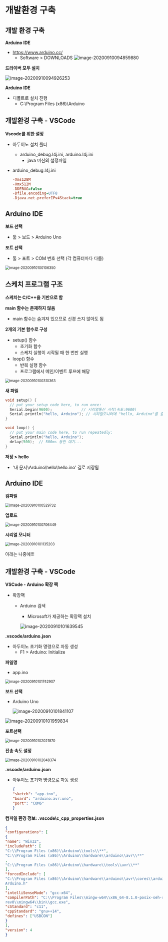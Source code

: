 # 개발환경 구축



  

## 개발 환경 구축

**Arduino IDE**

-   https://www.arduino.cc/
    -   Software > DOWNLOADS
        ![image-20200910094859880](01.개발환경_구축.assets/image-20200910094859880.png)



**드라이버 모두 설치**

![image-20200910094926253](01.개발환경_구축.assets/image-20200910094926253.png)



**Arduino IDE**

-   디폴트로 설치 진행
    -   C:\Program Files (x86)\Arduino



## 개발환경 구축 - VSCode

**Vscode를 위한 설정**

-   아두이노 설치 폴더

    -   arduino_debug.l4j.ini, arduino.l4j.ini 
        -   java 머신의 설정파일

-   arduino_debug.l4j.ini

    ```ini
    -Xms128M
    -Xmx512M
    -DDEBUG=false
    -Dfile.encoding=UTF8
    -Djava.net.preferIPv4Stack=true
    ```

    

  

## Arduino IDE

**보드 선택**

-   툴 > 보드 > Arduino Uno

**포트 선택**

-   툴 > 포트 > COM 번호 선택 (각 컴퓨터마다 다름)

<img src="01.개발환경_구축.assets/image-20200910100106350.png" alt="image-20200910100106350" style="zoom:80%;" />



  

## 스케치 프로그램 구조

**스케치는 C/C++을 기반으로 함**



**main 함수는 존재하지 않음**

-   main 함수는 숨겨져 있으므로 신경 쓰지 않아도 됨



**2개의 기본 함수로 구성**

-   setup() 함수
    -   초기화 함수
    -   스케치 실행이 시작될 때 한 번만 실행
-   loop() 함수
    -   반복 실행 함수
    -   프로그램에서 메인/이벤트 루프에 해당

<img src="01.개발환경_구축.assets/image-20200910100310363.png" alt="image-20200910100310363" style="zoom:80%;" />

  

**새 파일**

```c++
void setup() {
  // put your setup code here, to run once:
  Serial.begin(9600);             // 시리얼통신 시작(속도:9600)
  Serial.println("hello, Arduino"); // 시리얼모니터에 "hello, Arduino"를 출력
}

void loop() {
  // put your main code here, to run repeatedly:
  Serial.println("hello, Arduino");
  delay(500);  // 500ms 동안 대기...
}
```

  

**저장 > hello**

-   '내 문서\Arduino\hello\hello.ino' 결로 저장됨





## Arduino IDE

**컴파일**

<img src="01.개발환경_구축.assets/image-20200910100529732.png" alt="image-20200910100529732" style="zoom:80%;" />

  

**업로드**

<img src="01.개발환경_구축.assets/image-20200910100706449.png" alt="image-20200910100706449" style="zoom:80%;" />

  

**시리얼 모니터**

<img src="01.개발환경_구축.assets/image-20200910101135203.png" alt="image-20200910101135203" style="zoom:80%;" />

  

아래는 나중에!!!



## 개발환경 구축 - VSCode

**VSCode - Arduino 확장 팩**

-   확장팩

    -   Arduino 검색

        -   Microsoft가 제공하는 확장팩 설치

        ![image-20200910101639545](01.개발환경_구축.assets/image-20200910101639545.png)

  

 **.vscode/arduino.json**

-   아두이노 초기화 명령으로 자동 생성
    -   F1 > Arduino: Initialize

  

**파일명**

-   app.ino

<img src="01.개발환경_구축.assets/image-20200910101742907.png" alt="image-20200910101742907" style="zoom:80%;" />

  

**보드 선택**

-   Arduino Uno

    ![image-20200910101841107](01.개발환경_구축.assets/image-20200910101841107.png)

  

![image-20200910101959834](01.개발환경_구축.assets/image-20200910101959834.png)



**포트선택**

<img src="01.개발환경_구축.assets/image-20200910102021870.png" alt="image-20200910102021870" style="zoom:80%;" />



**전송 속도 설정**

<img src="01.개발환경_구축.assets/image-20200910102048374.png" alt="image-20200910102048374" style="zoom:80%;" />



  

**.vscode/arduino.json**

-   아두이노 초기화 명령으로 자동 생성

    ```json
    {
    "sketch": "app.ino",
    "board": "arduino:avr:uno",
    "port": "COM6"
    }
    ```

  

**컴파일 환경 정보: .vscode\c_cpp_properties.json**

```json
{
"configurations": [
{
"name": "Win32",
"includePath": [
"C:\\Program Files (x86)\\Arduino\\tools\\**",
"C:\\Program Files (x86)\\Arduino\\hardware\\arduino\\avr\\**"
,
"C:\\Program Files (x86)\\Arduino\\hardware\\tools\\avr\\**"
],
"forcedInclude": [
"C:\\Program Files (x86)\\Arduino\\hardware\\arduino\\avr\\cores\\arduino\\
Arduino.h"
],
"intelliSenseMode": "gcc-x64",
"compilerPath": "C:\\Program Files\\mingw-w64\\x86_64-8.1.0-posix-seh-rt_v6-
rev0\\mingw64\\bin\\gcc.exe",
"cStandard": "c11",
"cppStandard": "gnu++14",
"defines": ["USBCON"]
}
],
"version": 4
}
```



